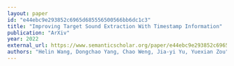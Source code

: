 ```yaml
---
layout: paper
id: "e44ebc9e293852c6965d685556500566bb6dc1c3"
title: "Improving Target Sound Extraction With Timestamp Information"
publication: "ArXiv"
year: 2022
external_url: https://www.semanticscholar.org/paper/e44ebc9e293852c6965d685556500566bb6dc1c3
authors: "Helin Wang, Dongchao Yang, Chao Weng, Jia-yi Yu, Yuexian Zou"
---
```

